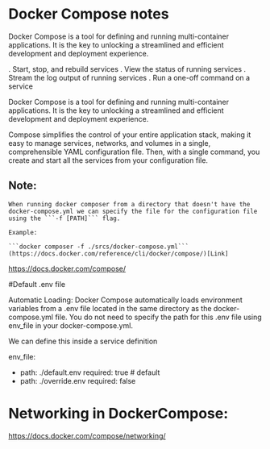 # Docker Compose notes


Docker Compose is a tool for defining and running multi-container applications. It is the key to unlocking a streamlined and efficient development and deployment experience.

.	Start, stop, and rebuild services
.	View the status of running services
.	Stream the log output of running services
.	Run a one-off command on a service

Docker Compose is a tool for defining and running multi-container applications. It is the key to unlocking a streamlined and efficient development and deployment experience.

Compose simplifies the control of your entire application stack, making it easy to manage services, networks, and volumes in a single, comprehensible YAML configuration file. Then, with a single command, you create and start all the services from your configuration file.




## Note:
	When running docker composer from a directory that doesn't have the docker-compose.yml we can specify the file for the configuration file using the ```-f [PATH]``` flag.

	Example:

	```docker composer -f ./srcs/docker-compose.yml```
	(https://docs.docker.com/reference/cli/docker/compose/)[Link]

https://docs.docker.com/compose/


#Default .env file 

Automatic Loading: Docker Compose automatically loads environment variables from a .env file located in the same directory as the docker-compose.yml file. You do not need to specify the path for this .env file using env_file in your docker-compose.yml.

We can define this inside a service definition

env_file:
  - path: ./default.env
    required: true # default
  - path: ./override.env
    required: false


# Networking in DockerCompose:

https://docs.docker.com/compose/networking/

